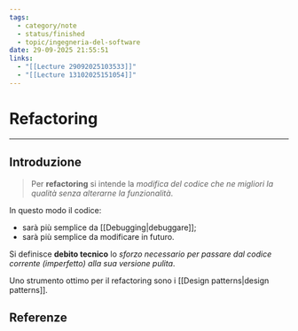 ```yaml
---
tags:
  - category/note
  - status/finished
  - topic/ingegneria-del-software
date: 29-09-2025 21:55:51
links:
  - "[[Lecture 29092025103533]]"
  - "[[Lecture 13102025151054]]"
---
```

# Refactoring
---
## Introduzione
> Per **refactoring** si intende la _modifica del codice che ne migliori la qualità senza alterarne la funzionalità_.

In questo modo il codice:
- sarà più semplice da [[Debugging|debuggare]];
- sarà più semplice da modificare in futuro.

Si definisce **debito tecnico** lo _sforzo necessario per passare dal codice corrente (imperfetto) alla sua versione pulita_.

Uno strumento ottimo per il refactoring sono i [[Design patterns|design patterns]].

## Referenze